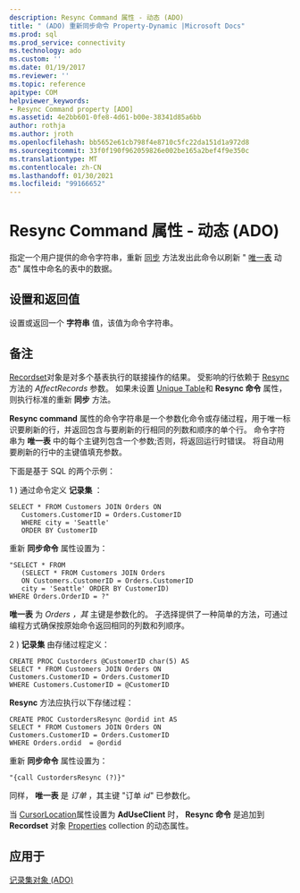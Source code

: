 ```yaml
---
description: Resync Command 属性 - 动态 (ADO)
title: " (ADO) 重新同步命令 Property-Dynamic |Microsoft Docs"
ms.prod: sql
ms.prod_service: connectivity
ms.technology: ado
ms.custom: ''
ms.date: 01/19/2017
ms.reviewer: ''
ms.topic: reference
apitype: COM
helpviewer_keywords:
- Resync Command property [ADO]
ms.assetid: 4e2bb601-0fe8-4d61-b00e-38341d85a6bb
author: rothja
ms.author: jroth
ms.openlocfilehash: bb5652e61cb798f4e8710c5fc22da151d1a972d8
ms.sourcegitcommit: 33f0f190f962059826e002be165a2bef4f9e350c
ms.translationtype: MT
ms.contentlocale: zh-CN
ms.lasthandoff: 01/30/2021
ms.locfileid: "99166652"
---
```

# <a name="resync-command-property-dynamic-ado"></a>Resync Command 属性 - 动态 (ADO)
指定一个用户提供的命令字符串，重新 [同步](./resync-method.md) 方法发出此命令以刷新 " [唯一表](./unique-table-unique-schema-unique-catalog-properties-dynamic-ado.md) 动态" 属性中命名的表中的数据。  
  
## <a name="settings-and-return-values"></a>设置和返回值  
 设置或返回一个 **字符串** 值，该值为命令字符串。  
  
## <a name="remarks"></a>备注  
 [Recordset](./recordset-object-ado.md)对象是对多个基表执行的联接操作的结果。 受影响的行依赖于 [Resync](./resync-method.md)方法的 *AffectRecords* 参数。 如果未设置 [Unique Table](./unique-table-unique-schema-unique-catalog-properties-dynamic-ado.md)和 **Resync 命令** 属性，则执行标准的重新 **同步** 方法。  
  
 **Resync command** 属性的命令字符串是一个参数化命令或存储过程，用于唯一标识要刷新的行，并返回包含与要刷新的行相同的列数和顺序的单个行。 命令字符串为 **唯一表** 中的每个主键列包含一个参数;否则，将返回运行时错误。 将自动用要刷新的行中的主键值填充参数。  
  
 下面是基于 SQL 的两个示例：  
  
 1 \) 通过命令定义 **记录集** ：  
  
```  
SELECT * FROM Customers JOIN Orders ON   
   Customers.CustomerID = Orders.CustomerID  
   WHERE city = 'Seattle'  
   ORDER BY CustomerID  
```  
  
 重新 **同步命令** 属性设置为：  
  
```  
"SELECT * FROM   
   (SELECT * FROM Customers JOIN Orders   
   ON Customers.CustomerID = Orders.CustomerID  
   city = 'Seattle' ORDER BY CustomerID)  
WHERE Orders.OrderID = ?"  
```  
  
 **唯一表** 为 *Orders* *，其* 主键是参数化的。 子选择提供了一种简单的方法，可通过编程方式确保按原始命令返回相同的列数和列顺序。  
  
 2 \) **记录集** 由存储过程定义：  
  
```  
CREATE PROC Custorders @CustomerID char(5) AS   
SELECT * FROM Customers JOIN Orders ON   
Customers.CustomerID = Orders.CustomerID   
WHERE Customers.CustomerID = @CustomerID  
```  
  
 **Resync** 方法应执行以下存储过程：  
  
```  
CREATE PROC CustordersResync @ordid int AS   
SELECT * FROM Customers JOIN Orders ON   
Customers.CustomerID = Orders.CustomerID  
WHERE Orders.ordid  = @ordid  
```  
  
 重新 **同步命令** 属性设置为：  
  
```  
"{call CustordersResync (?)}"  
```  
  
 同样， **唯一表** 是 *订单* ，其主键 "订单 *id*" 已参数化。  
  
 当 [CursorLocation](./cursorlocation-property-ado.md)属性设置为 **AdUseClient** 时， **Resync 命令** 是追加到 **Recordset** 对象 [Properties](./properties-collection-ado.md) collection 的动态属性。  
  
## <a name="applies-to"></a>应用于  
 [记录集对象 (ADO)](./recordset-object-ado.md)